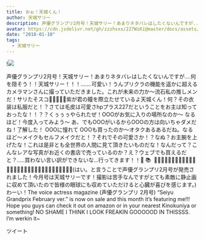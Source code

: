 ```yaml
---
title: おぉ！天城くん！
author: 天城サリー
description: 声優グランプリ2月号！天城サリー！あまりネタバレはしたくないんですが....何を隠そう！！天城サリー！！！.......可愛い！うんプリクラの機能を遥かに超えるカメラマンさんに撮っていただきました。これが未来...
avatar: https://cdn.jsdelivr.net/gh/zzzhxxx/227WiKi@master/docs/assets/photo/avatar/sally.jpg
date: "2018-01-10"
tags:
  - 天城サリー
---
```


!![](https://cdn.jsdelivr.net/gh/zzzhxxx/227WiKi-image@master/blog-image/sally-2018-01-10_1.jpg)


声優グランプリ2月号！天城サリー！あまりネタバレはしたくないんですが....何を隠そう！！天城サリー！！！.......可愛い！うんプリクラの機能を遥かに超えるカメラマンさんに撮っていただきました。これが未来の力か〜流石私の推しメンだ！サリたそスコ💖💜💜💜💖紫が君の瞳を際立たせているよ天城くん！何？その衣装は私服だと！？さては毛皮は可愛さhpプラス227だということをお主は知っておったな！！？？くぅぅぅやられたぜ！OOOがお気に入りの場所なのか〜 なるほど！今度入ってみよう〜 あ、でもOOOがいるからOOOの方は向いちゃダメだね！了解した！ OOOに憧れて OOOも買ったのか〜オタクあるあるだね。なるほど〜メイクもセルフメイクだと！？それでその可愛さか！？なぬ？お主腕を上げたな！これは是非とも全世界の人間に見て頂きたいものだな！なんだって？こんなレアな写真がお近くの書店で売っているのか？え？ウェブでも買えるだと？.....買わない言い訳ができないな...行ってきます！！📖 📚  🏃🏻‍♀️🏃🏻‍♂️🏃🏻‍♀️🏃🏻‍♂️🏃🏻‍♀️🏃🏻‍♂️🏃🏻‍♀️🏃🏻‍♂️🏃🏻‍♀️🏃🏻‍♂️💨(はい。と言うことで声優グランプリ2月号が発売されました！今月号は天城サリーです！撮影は苦手なんですがとても素敵に静止画に収めて頂いたので皆様の眼球にも収めていただけると心臓が喜びを感じます。)わーい！The voice actress magazine (声優グランプリ 2月号) “Seiyu Grandprix February ver.” is now on sale and this month it’s featuring me!!! Hope you guys can check it out on amazon or in your nearest Kinokuniya or something! NO SHAME I THINK I LOOK FREAKIN GOOOOOD IN THISSSS. I’m werkin it~ 


ツイート



